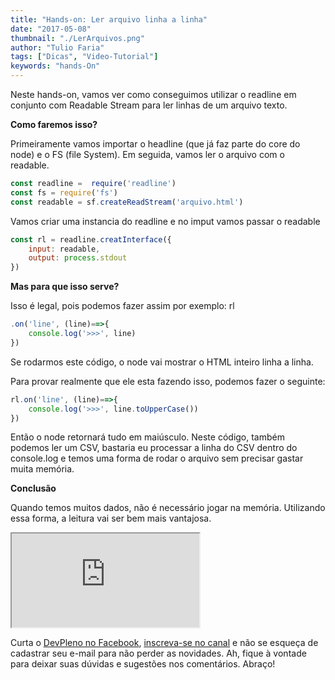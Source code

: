 ```yaml
---
title: "Hands-on: Ler arquivo linha a linha"
date: "2017-05-08"
thumbnail: "./LerArquivos.png"
author: "Tulio Faria"
tags: ["Dicas", "Video-Tutorial"]
keywords: "hands-On"
---
```



Neste hands-on, vamos ver como conseguimos utilizar o readline em conjunto com Readable Stream para ler linhas de um arquivo texto.

**Como faremos isso?** 

Primeiramente vamos importar o headline (que já faz parte do core do node) e o FS (file System). Em seguida, vamos ler o arquivo com o readable.

```jsx {numberLines: true}
const readline =  require('readline')
const fs = require('fs')
const readable = sf.createReadStream('arquivo.html')
```

Vamos criar uma instancia do readline e no imput vamos passar o readable

```jsx {numberLines: true}
const rl = readline.creatInterface({
    input: readable,
    output: process.stdout
})
```

**Mas para que isso serve?** 

Isso é legal, pois podemos fazer assim por exemplo: rl

```jsx {numberLines: true}  
.on('line', (line)==>{
    console.log('>>>', line)
})
```

Se rodarmos este código, o node vai mostrar o HTML inteiro linha a linha. 

Para provar realmente que ele esta fazendo isso, podemos fazer o seguinte:

```jsx {numberLines: true}
rl.on('line', (line)==>{
    console.log('>>>', line.toUpperCase())
})
```

Então o node retornará tudo em maiúsculo. Neste código, também podemos ler um CSV, bastaria eu processar a linha do CSV dentro do console.log e temos uma forma de rodar o arquivo sem precisar gastar muita memória.   

**Conclusão** 

Quando temos muitos dados, não é necessário jogar na memória. Utilizando essa forma, a leitura vai ser bem mais vantajosa. 

<div class="embed-responsive embed-responsive-16by9 mb-4">
  <iframe class="embed-responsive-item" src="https://www.youtube.com/embed/bNKi8_J4TLI" allowfullscreen></iframe>
</div>

Curta o [DevPleno no Facebook](https://www.facebook.com/devpleno), [inscreva-se no canal](https://www.youtube.com/devplenocom) e não se esqueça de cadastrar seu e-mail para não perder as novidades. Ah, fique à vontade para deixar suas dúvidas e sugestões nos comentários. Abraço!
